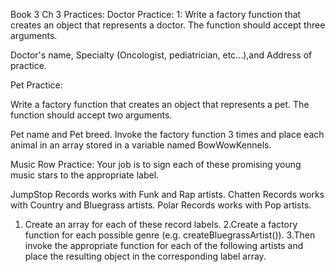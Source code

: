 Book 3 Ch 3 Practices:
Doctor Practice:
1: Write a factory function that creates an object that represents a doctor. 
The function should accept three arguments.

 Doctor's name, Specialty (Oncologist, pediatrician, etc...),and Address of practice.

 Pet Practice:

 Write a factory function that creates an object that represents a pet. 
The function should accept two arguments.

Pet name and Pet breed.
Invoke the factory function 3 times and place each animal in an array stored in a variable named BowWowKennels.

Music Row Practice:
Your job is to sign each of these promising young music stars to the appropriate label.

JumpStop Records works with Funk and Rap artists.
 Chatten Records works with Country and Bluegrass artists.
Polar Records works with Pop artists.
1. Create an array for each of these record labels.
2.Create a factory function for each possible genre (e.g. createBluegrassArtist()). 
3.Then invoke the appropriate function for each of the following artists and place the
resulting object in the corresponding label array.

